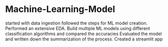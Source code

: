 # Machine-Learning-Model
started with data ingestion
followed the steps for ML model creation.
Performed an extensive EDA.
Build multiple ML models using different classification algorithms and compared the accuracies
Evaluated the model and written down the summarization of the process.
Created a streamlit app

